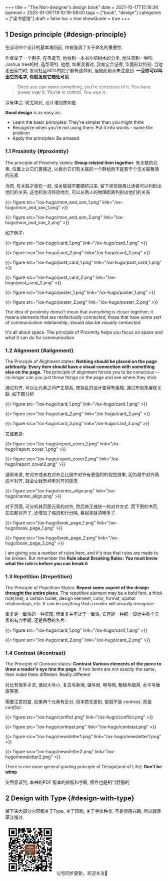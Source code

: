 +++
title = "The Non-designer's design book"
date = 2021-10-17T15:16:36
lastmod = 2025-01-09T19:10:19-08:00
tags = ["book", "design"]
categories = ["读书感悟"]
draft = false
toc = true
showQuote = true
+++

## <span class="section-num">1</span> Design principle {#design-principle}

在谈论四个设计的基本准则前, 作者强调了关于命名的重要性.

作者举了一个例子, 在圣诞节, 他收到一本书介绍树木的分类, 他注意到一种叫Joshua tree的树, 造型奇特. 他想, 如果我看过, 我肯定会记得, 毕竟形状特别. 当他走出家门时, 发现社区80%的院子都有这种树, 但他此前从未注意到. ****一旦你可以叫出它的名字, 你就发现它随处可见****

> Once you can name something, you're conscious of it. You have power over it. You're in control. You own it.

深有体会. 树尤如此, 设计准则亦如是.

****Good design**** is as easy as:

-   Learn the basic principles: They're simpler than you might think
-   Recognize when you're not using them: Put it into words - name the problem
-   Apply the principles: Be amazed


### <span class="section-num">1.1</span> Proximity {#proximity}

The principle of Proximity states: ****Group related item together****. 有关联的元素, 位置上让它们更接近, 以表示它们有关联的一个群组而不是若干个无关联散落的元素

当然, 有关联才放在一起, 没关联就不要硬挤过来. 留下视觉距离让读者可以判别出他们的关系. 这也和生活经验吻合, 可以从两人的物理距离判别出他们的关系

{{< figure src="/ox-hugo/mon_and_son_1.png" link="/ox-hugo/mon_and_son_1.png" >}}

{{< figure src="/ox-hugo/mon_and_son_2.png" link="/ox-hugo/mon_and_son_2.png" >}}

如下例子:

{{< figure src="/ox-hugo/card_1.png" link="/ox-hugo/card_1.png" >}}

{{< figure src="/ox-hugo/card_2.png" link="/ox-hugo/card_2.png" >}}

{{< figure src="/ox-hugo/post_card_1.png" link="/ox-hugo/post_card_1.png" >}}

{{< figure src="/ox-hugo/post_card_2.png" link="/ox-hugo/post_card_2.png" >}}

{{< figure src="/ox-hugo/poster_1.png" link="/ox-hugo/poster_1.png" >}}

{{< figure src="/ox-hugo/poster_2.png" link="/ox-hugo/poster_2.png" >}}

The idea of proximity doesn't mean that _everything_ is closer together; it means elements that are _ntellectually connected_, those that have some sort of communication relationship, should also be _visually connected_.

It's all about space. The principle of Proximity helps you focus on space and what it can do for communication


### <span class="section-num">1.2</span> Alignment {#alignment}

The Principle of Alighment states: ****Nothing should be placed on the page arbitrarily. Every item should have a visual connection with something else on the page.**** The principle of alignment forces you to be conscious -- no longer can you just throw things on the page and see where they stick

通过对齐, 可以让元素之间产生联系, 使杂乱的设计变得有条理, 通过布局来展现关联. 如下图分析



{{< figure src="/ox-hugo/card_1.png" link="/ox-hugo/card_1.png" >}}

{{< figure src="/ox-hugo/card_2.png" link="/ox-hugo/card_2.png" >}}

{{< figure src="/ox-hugo/card_3.png" link="/ox-hugo/card_3.png" >}}

又或者是:

{{< figure src="/ox-hugo/report_cover_1.png" link="/ox-hugo/report_cover_1.png" >}}

{{< figure src="/ox-hugo/report_cover2.png" link="/ox-hugo/report_cover2.png" >}}

通常来说, 左对齐或者右对齐会比居中对齐有更强烈的视觉效果, 因为居中对齐两边不对齐, 就会让我有种未对齐的感觉

{{< figure src="/ox-hugo/center_align.png" link="/ox-hugo/center_align.png" >}}

对于页面, 可分析其页面元素的对齐, 然后修正成统一的对齐方式. 而下图的书页, 左右都对齐了, 还增加了缩进和行分隔, 看起来就清晰多了.

{{< figure src="/ox-hugo/book_page_1.png" link="/ox-hugo/book_page_1.png" >}}

{{< figure src="/ox-hugo/book_page_2.png" link="/ox-hugo/book_page_2.png" >}}

I am giving you a number of rules here, and it's true that rules are made to be broken. But remember the ****Rule about Breaking Rules: You must know what the rule is before you can break it****


### <span class="section-num">1.3</span> Repetition {#repetition}

The Principle of Pepetition States: ****Repeat some aspect of the design throught the entire piece****. The repetitive element may be a bold font, a thick rule(line), a certain bullet, design element, color, format, spatial relationships, etc. It can be anything that a reader will visually recognize

重复是一致性的一种实现, 但重复并不止于一致性, 它还是一种统一设计中各个元素的有力手段. 还是熟悉的名片:

{{< figure src="/ox-hugo/card_1.png" link="/ox-hugo/card_1.png" >}}

{{< figure src="/ox-hugo/card_2.png" link="/ox-hugo/card_2.png" >}}


### <span class="section-num">1.4</span> Contrast {#contrast}

The Principle of Contrast states: ****Contrast Various elements of the piece to draw a reader's eye itno the page****. If two items are not exactly the same, then make them different. Really different

对比有很多手法, 诸如大与小, 复古与新潮, 强与弱, 明与暗, 粗糙与细滑, 水平与垂直等等.

需要注意的是, 如果两个元素有区分, 但本质无差别, 那就不是 _contrast_, 而是 _conflict_.

{{< figure src="/ox-hugo/conflict.png" link="/ox-hugo/conflict.png" >}}

{{< figure src="/ox-hugo/contrast.png" link="/ox-hugo/contrast.png" >}}

{{< figure src="/ox-hugo/newsletter1.png" link="/ox-hugo/newsletter1.png" >}}

{{< figure src="/ox-hugo/newsletter2.png" link="/ox-hugo/newsletter2.png" >}}

There is one more general guiding principle of Design(and of Life):
****Don't be wimp****

突然意识到, 本书的PDF 版本的排版和字段, 图片也是相当舒服的


## <span class="section-num">2</span> Design with Type {#design-with-type}

接下来大部分内容都关于Type, 关于印刷, 关于字体种类, 不是很感兴趣, 所以就草草涉猎过.

<div center class="qr-container">
<img src="/ox-hugo/qrcode_gh_e06d750e626f_1.jpg" alt="qrcode_gh_e06d750e626f_1.jpg" width="160px" height="160px" center="t" class="qr-container" />
公号同步更新，欢迎关注👻
</div>

